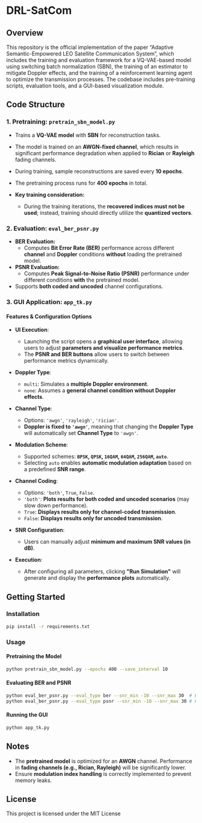 # DRL-SatCom

## Overview
This repository is the official implementation of the paper “Adaptive Semantic-Empowered LEO Satellite Communication System”, which includes the training and evaluation framework for a VQ-VAE-based model using switching batch normalization (SBN), the training of an estimator to mitigate Doppler effects, and the training of a reinforcement learning agent to optimize the transmission processes. The codebase includes pre-training scripts, evaluation tools, and a GUI-based visualization module.

## Code Structure

### 1. Pretraining: `pretrain_sbn_model.py`
- Trains a **VQ-VAE model** with **SBN** for reconstruction tasks.
- The model is trained on an **AWGN-fixed channel**, which results in significant performance degradation when applied to **Rician** or **Rayleigh** fading channels.
- During training, sample reconstructions are saved every **10 epochs**.
- The pretraining process runs for **400 epochs** in total.
  
- **Key training consideration:**  
  - During the training iterations, the **recovered indices must not be used**; instead, training should directly utilize the **quantized vectors**.

### 2. Evaluation: `eval_ber_psnr.py`
- **BER Evaluation:**  
  - Computes **Bit Error Rate (BER)** performance across different **channel** and **Doppler** conditions **without** loading the pretrained model.
- **PSNR Evaluation:**  
  - Computes **Peak Signal-to-Noise Ratio (PSNR)** performance under different conditions **with** the pretrained model.
- Supports **both coded and uncoded** channel configurations.

### 3. GUI Application: `app_tk.py`
#### Features & Configuration Options  

- **UI Execution**:  
  - Launching the script opens a **graphical user interface**, allowing users to adjust **parameters and visualize performance metrics**.  
  - The **PSNR and BER buttons** allow users to switch between performance metrics dynamically.  

- **Doppler Type**:  
  - `multi`: Simulates a **multiple Doppler environment**.  
  - `none`: Assumes a **general channel condition without Doppler effects**.  

- **Channel Type**:  
  - Options: `'awgn'`, `'rayleigh'`, `'rician'`.  
  - **Doppler is fixed to `'awgn'`**, meaning that changing the **Doppler Type** will automatically set **Channel Type** to `'awgn'`.  

- **Modulation Scheme**:  
  - Supported schemes: **`BPSK`, `QPSK`, `16QAM`, `64QAM`, `256QAM`, `auto`**.  
  - Selecting `auto` enables **automatic modulation adaptation** based on a predefined **SNR range**.  

- **Channel Coding**:  
  - Options: `'both'`, `True`, `False`.  
  - `'both'`: **Plots results for both coded and uncoded scenarios** (may slow down performance).  
  - `True`: **Displays results only for channel-coded transmission**.  
  - `False`: **Displays results only for uncoded transmission**.  

- **SNR Configuration**:  
  - Users can manually adjust **minimum and maximum SNR values (in dB)**.  

- **Execution**:  
  - After configuring all parameters, clicking **"Run Simulation"** will generate and display the **performance plots** automatically.  

## Getting Started

### Installation
```sh
pip install -r requirements.txt
```

### Usage

#### Pretraining the Model
```sh
python pretrain_sbn_model.py --epochs 400 --save_interval 10
```

#### Evaluating BER and PSNR
```sh
python eval_ber_psnr.py --eval_type ber --snr_min -10 --snr_max 30  # For BER evaluation
python eval_ber_psnr.py --eval_type psnr --snr_min -10 --snr_max 30 # For PSNR evaluation
```

#### Running the GUI
```sh
python app_tk.py
```

## Notes
- The **pretrained model** is optimized for an **AWGN** channel. Performance in **fading channels (e.g., Rician, Rayleigh)** will be significantly lower.
- Ensure **modulation index handling** is correctly implemented to prevent memory leaks.

## License
This project is licensed under the MIT License
